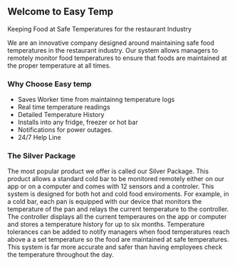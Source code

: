 ## Welcome to Easy Temp

Keeping Food at Safe Temperatures for the restaurant Industry 

We are an innovative company designed around maintaining safe food temperatures in the restaurant industry. Our system allows managers to remotely monitor food temperatures to ensure that foods are maintained at the proper temperature at all times. 


### Why Choose Easy temp
- Saves Worker time from maintainng temperature logs
- Real time temperature readings
- Detailed Temperature History
- Installs into any fridge, freezer or hot bar 
- Notifications for power outages.
- 24/7 Help Line 

### The Silver Package

The most popular product we offer is called our Silver Package. This product allows a standard cold bar to be monitored remotely either on our app or on a computer and comes with 12 sensors and a controler. This system is designed for both hot and cold food enviroments. For example, in a cold bar, each pan is equipped with our device that monitors the temperature of the pan and relays the current temperature to the controller. The controller displays all the current temperaures on the app or computer and stores a temperature history for up to six months. Temperature tolerances can be added to notify managers when food temperatures reach above a a set temperature so the food are maintained at safe temperatures. This system is far more accurate and safer than having employees check the temperature throughout the day. 



